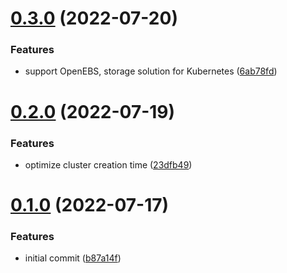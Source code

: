# [0.3.0](https://github.com/dsieradzki/k4prox/compare/v0.2.0...v0.3.0) (2022-07-20)


### Features

* support OpenEBS, storage solution for Kubernetes ([6ab78fd](https://github.com/dsieradzki/k4prox/commit/6ab78fd3edea07c855deef2d10b2f678a80f0bc4))



# [0.2.0](https://github.com/dsieradzki/k4prox/compare/v0.1.0...v0.2.0) (2022-07-19)


### Features

* optimize cluster creation time ([23dfb49](https://github.com/dsieradzki/k4prox/commit/23dfb498b912fffa094c6786842279f9ab36eba0))



# [0.1.0](https://github.com/dsieradzki/k4prox/compare/b87a14fe29eff3cbba64bbcdd79dee200a005bd6...v0.1.0) (2022-07-17)


### Features

* initial commit ([b87a14f](https://github.com/dsieradzki/k4prox/commit/b87a14fe29eff3cbba64bbcdd79dee200a005bd6))



